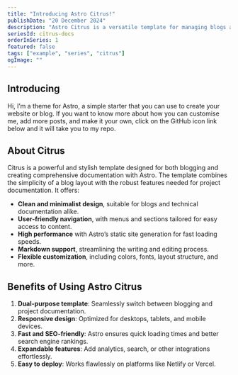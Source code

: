 ```yaml
---
title: "Introducing Astro Citrus!"
publishDate: "20 December 2024"
description: "Astro Citrus is a versatile template for managing blogs and creating comprehensive project documentation"
seriesId: citrus-docs
orderInSeries: 1
featured: false
tags: ["example", "series", "citrus"]
ogImage: ""
---
```


## Introducing

Hi, I’m a theme for Astro, a simple starter that you can use to create your website or blog. If you want to know more about how you can customise me, add more posts, and make it your own, click on the GitHub icon link below and it will take you to my repo.

## About Citrus

Citrus is a powerful and stylish template designed for both blogging and creating comprehensive documentation with Astro. The template combines the simplicity of a blog layout with the robust features needed for project documentation. It offers:

- **Clean and minimalist design**, suitable for blogs and technical documentation alike.
- **User-friendly navigation**, with menus and sections tailored for easy access to content.
- **High performance** with Astro’s static site generation for fast loading speeds.
- **Markdown support**, streamlining the writing and editing process.
- **Flexible customization**, including colors, fonts, layout structure, and more.

## Benefits of Using Astro Citrus

1. **Dual-purpose template**: Seamlessly switch between blogging and project documentation.
2. **Responsive design**: Optimized for desktops, tablets, and mobile devices.
3. **Fast and SEO-friendly**: Astro ensures quick loading times and better search engine rankings.
4. **Expandable features**: Add analytics, search, or other integrations effortlessly.
5. **Easy to deploy**: Works flawlessly on platforms like Netlify or Vercel.
